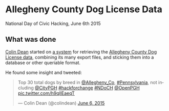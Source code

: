 # Allegheny County Dog License Data

National Day of Civic Hacking, June 6th 2015

## What was done

[Colin Dean](https://github.com/colindean) started on [a system](https://github.com/colindean/allegheny-dog-data) for retrieving the [Allegheny County Dog License data](http://infoportal.alleghenycounty.us/dogdata/default.aspx), combining its many export files, and sticking them into a database or other queriable format.

He found some insight and tweeted:

<blockquote class="twitter-tweet" lang="en"><p lang="en" dir="ltr">Top 30 total dogs by breed in&#10;<a href="https://twitter.com/Allegheny_Co">@Allegheny_Co</a>, <a href="https://twitter.com/hashtag/Pennsylvania?src=hash">#Pennsylvania</a>,&#10;not including <a href="https://twitter.com/CityPGH">@CityPGH</a> &#10;&#10;<a href="https://twitter.com/hashtag/hackforchange?src=hash">#hackforchange</a> <a href="https://twitter.com/hashtag/NDoCH?src=hash">#NDoCH</a> <a href="https://twitter.com/OpenPGH">@OpenPGH</a> <a href="http://t.co/h9qllEaeqT">pic.twitter.com/h9qllEaeqT</a></p>&mdash; Colin Dean (@colindean) <a href="https://twitter.com/colindean/status/607312921631162368">June 6, 2015</a></blockquote>





